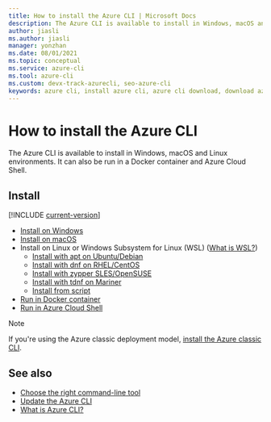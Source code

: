 ```yaml
---
title: How to install the Azure CLI | Microsoft Docs
description: The Azure CLI is available to install in Windows, macOS and Linux environments. It can also be run in a Docker container and Azure Cloud Shell.
author: jiasli
ms.author: jiasli
manager: yonzhan
ms.date: 08/01/2021
ms.topic: conceptual
ms.service: azure-cli
ms.tool: azure-cli
ms.custom: devx-track-azurecli, seo-azure-cli
keywords: azure cli, install azure cli, azure cli download, download azure cli
---
```


# How to install the Azure CLI

The Azure CLI is available to install in Windows, macOS and Linux environments.  It can also be run in a Docker container and Azure Cloud Shell.

## Install

[!INCLUDE [current-version](includes/current-version.md)]

* [Install on Windows](install-azure-cli-windows.md)
* [Install on macOS](install-azure-cli-macos.md)
* Install on Linux or Windows Subsystem for Linux (WSL) ([What is WSL?](/windows/wsl/about))
  * [Install with apt on Ubuntu/Debian](./install-azure-cli-linux.md?pivots=ubuntu)
  * [Install with dnf on RHEL/CentOS](./install-azure-cli-linux.md?pivots=rhel)
  * [Install with zypper SLES/OpenSUSE](./install-azure-cli-linux.md?pivots=sles)
  * [Install with tdnf on Mariner](./install-azure-cli-linux.md?pivots=mariner)
  * [Install from script](./install-azure-cli-linux.md?pivots=script)
* [Run in Docker container](run-azure-cli-docker.md)
* [Run in Azure Cloud Shell](/azure/cloud-shell/quickstart)


> [!NOTE]
> If you're using the Azure classic deployment model, [install the Azure classic CLI](install-classic-cli.md).

## See also

* [Choose the right command-line tool](./choose-the-right-azure-command-line-tool.md)
* [Update the Azure CLI](./update-azure-cli.md)
* [What is Azure CLI?](./what-is-azure-cli.md)
